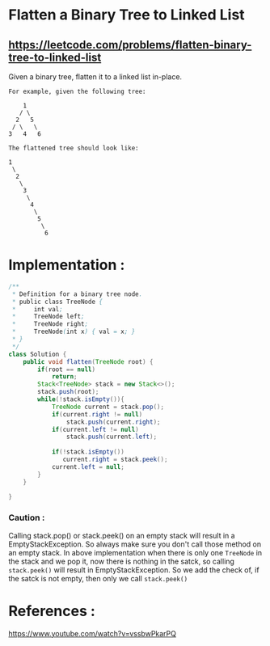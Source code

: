 # Flatten a Binary Tree to Linked List
## https://leetcode.com/problems/flatten-binary-tree-to-linked-list

Given a binary tree, flatten it to a linked list in-place.
```
For example, given the following tree:

    1
   / \
  2   5
 / \   \
3   4   6

The flattened tree should look like:

1
 \
  2
   \
    3
     \
      4
       \
        5
         \
          6
```

# Implementation :

```java
/**
 * Definition for a binary tree node.
 * public class TreeNode {
 *     int val;
 *     TreeNode left;
 *     TreeNode right;
 *     TreeNode(int x) { val = x; }
 * }
 */
class Solution {
    public void flatten(TreeNode root) {
        if(root == null)
            return;
        Stack<TreeNode> stack = new Stack<>();
        stack.push(root);
        while(!stack.isEmpty()){
            TreeNode current = stack.pop();
            if(current.right != null)
                stack.push(current.right);
            if(current.left != null)
                stack.push(current.left);
            
            if(!stack.isEmpty())
               current.right = stack.peek();
            current.left = null;
        } 
    }
    
}
```

### Caution :
Calling stack.pop() or stack.peek() on an empty stack will result in a EmptyStackException. So always make sure you don't call those method on an empty stack. In above implementation when there is only one `TreeNode` in the stack and we pop it, now there is nothing in the satck, so calling `stack.peek()` will result in EmptyStackException. So we add the check of, if the satck is not empty, then only we call `stack.peek()`



# References :
https://www.youtube.com/watch?v=vssbwPkarPQ
